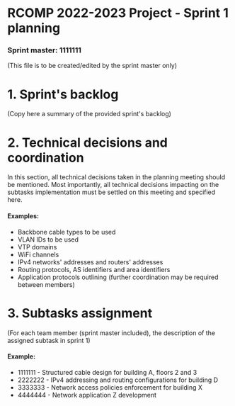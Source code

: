 RCOMP 2022-2023 Project - Sprint 1 planning
===========================================
### Sprint master: 1111111 ###
(This file is to be created/edited by the sprint master only)
# 1. Sprint's backlog #
(Copy here a summary of the provided sprint's backlog)
# 2. Technical decisions and coordination #
In this section, all technical decisions taken in the planning meeting should be mentioned. 		Most importantly, all technical decisions impacting on the subtasks implementation must be settled on this 		meeting and specified here.

#### Examples: ####
  * Backbone cable types to be used
  * VLAN IDs to be used
  * VTP domains
  * WiFi channels
  * IPv4 networks' addresses and routers' addresses
  * Routing protocols, AS identifiers and area identifiers
  * Application protocols outlining (further coordination may be required between members)
# 3. Subtasks assignment #
(For each team member (sprint master included), the description of the assigned subtask in sprint 1)

#### Example: ####
  * 1111111 - Structured cable design for building A, floors 2 and 3
  * 2222222 - IPv4 addressing and routing configurations for building D
  * 3333333 - Network access policies enforcement for building X
  * 4444444 - Network application Z development

